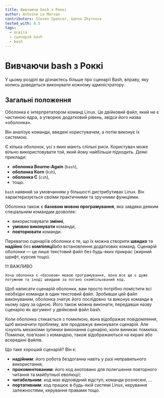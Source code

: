 ```yaml
---
title: Вивчаючи bash з Роккі
author: Antoine Le Morvan
contributors: Steven Spencer, Ganna Zhyrnova
tested_with: 8.5
tags:
  - освіта
  - сценарій bash
  - bash
---
```


# Вивчаючи bash з Роккі

У цьому розділі ви дізнаєтесь більше про сценарії Bash, вправу, яку колись доведеться виконувати кожному адміністратору.

## Загальні положення

Оболонка є інтерпретатором команд Linux. Це двійковий файл, який не є частиною ядра, а утворює додатковий рівень, звідси його назва «оболонка».

Він аналізує команди, введені користувачем, а потім виконує їх системою.

Є кілька оболонок, усі з яких мають спільні риси. Користувач може вільно використовувати той, який йому найбільше підходить. Деякі приклади:

* **оболонка Bourne-Again** (`bash`),
* **оболонка Korn** (`ksh`),
* **оболонка C** (`csh`),
* тощо.

`bash` наявний за умовчанням у більшості дистрибутивах Linux. Він характеризується своїми практичними та зручними функціями.

Оболонка також є **базовою мовою програмування**, яка завдяки деяким спеціальним командам дозволяє:

* використовувати **змінні**,
* **умовно виконувати** команди,
* **повторювати** команди.

Перевагою сценаріїв оболонки є те, що їх можна створити **швидко** та **надійно** без **компіляції**або встановлення додаткових команд. Сценарій оболонки — це лише текстовий файл без будь-яких прикрас (жирний шрифт, курсив тощо).

!!! ВАЖЛИВО

    Хоча оболонка є «базовою» мовою програмування, вона все ще є дуже потужною та іноді швидшою за погано скомпільований код.

Щоб написати сценарій оболонки, вам просто потрібно помістити всі необхідні команди в один текстовий файл. Зробивши цей файл виконуваним, оболонка зчитує його послідовно та виконує команди в ньому одну за одною. Його також можна виконати, передавши назву сценарію як аргумент у двійковий файл bash.

Коли оболонка стикається з помилкою, вона відображає повідомлення, щоб визначити проблему, але продовжує виконувати сценарій. Але існують механізми зупинки виконання сценарію, коли виникає помилка. Помилки, пов’язані з командою, також відображаються на екрані або всередині файлів.

Що таке хороший сценарій? Він є:

* **надійним**: його робота бездоганна навіть у разі неправильного використання;
* **прокоментованим**: його код анотовано для полегшення повторного читання та майбутньої еволюції;
* **читабельним**: код має відповідний відступ, команди рознесені, ...
* **портативним**: код працює в будь-якій системі Linux, керування залежностями, керування правами тощо.
